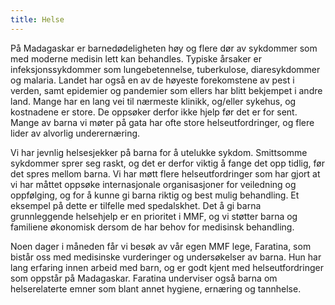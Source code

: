 ```yaml
---
title: Helse
---
```



På Madagaskar er barnedødeligheten høy og flere dør av sykdommer som med moderne medisin lett kan behandles. Typiske årsaker er infeksjonssykdommer som lungebetennelse, tuberkulose, diaresykdommer og malaria. Landet har også en av de høyeste forekomstene av pest i verden, samt epidemier og pandemier som ellers har blitt bekjempet i andre land.  Mange har en lang vei til nærmeste klinikk, og/eller sykehus, og kostnadene er store. De oppsøker derfor ikke hjelp før det er for sent. Mange av barna vi møter på gata har ofte store helseutfordringer, og flere lider av alvorlig underernæring.



Vi har jevnlig helsesjekker på barna for å utelukke sykdom. Smittsomme sykdommer sprer seg raskt, og det er derfor viktig å fange det opp tidlig, før det spres mellom barna. Vi har møtt flere helseutfordringer som har gjort at vi har måttet oppsøke internasjonale organisasjoner for veiledning og oppfølging, og for å kunne  gi barna riktig og best mulig behandling. Et eksempel på dette er tilfelle med spedalskhet. Det å gi barna grunnleggende helsehjelp er en prioritet i MMF, og vi støtter barna og familiene økonomisk dersom de har behov for medisinsk behandling. 



Noen dager i måneden får vi besøk av vår egen MMF lege, Faratina, som bistår oss med medisinske vurderinger og undersøkelser av barna. Hun har lang erfaring innen arbeid med barn, og er godt kjent med helseutfordringer som oppstår på Madagaskar. Faratina underviser også barna om helserelaterte emner som blant annet hygiene, ernæring og tannhelse.
